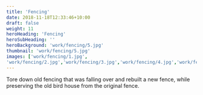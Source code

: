```yaml
---
title: 'Fencing'
date: 2018-11-18T12:33:46+10:00
draft: false
weight: 11
heroHeading: 'Fencing'
heroSubHeading: ''
heroBackground: 'work/fencing/5.jpg'
thumbnail: 'work/fencing/5.jpg'
images: ['work/fencing/1.jpg', 
'work/fencing/2.jpg','work/fencing/3.jpg','work/fencing/4.jpg','work/fencing/5.jpg']
---
```


Tore down old fencing that was falling over and rebuilt a new fence, while preserving the old bird house from the original fence.                                       
